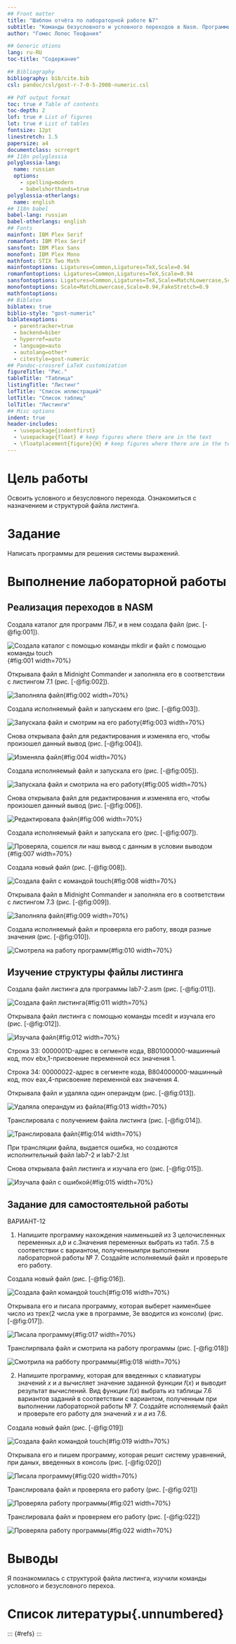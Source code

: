 ```yaml
---
## Front matter
title: "Шаблон отчёта по лабораторной работе №7"
subtitle: "Команды безусловного и условного переходов в Nasm. Программирование ветвлений."
author: "Гомес Лопес Теофания"

## Generic otions
lang: ru-RU
toc-title: "Содержание"

## Bibliography
bibliography: bib/cite.bib
csl: pandoc/csl/gost-r-7-0-5-2008-numeric.csl

## Pdf output format
toc: true # Table of contents
toc-depth: 2
lof: true # List of figures
lot: true # List of tables
fontsize: 12pt
linestretch: 1.5
papersize: a4
documentclass: scrreprt
## I18n polyglossia
polyglossia-lang:
  name: russian
  options:
	- spelling=modern
	- babelshorthands=true
polyglossia-otherlangs:
  name: english
## I18n babel
babel-lang: russian
babel-otherlangs: english
## Fonts
mainfont: IBM Plex Serif
romanfont: IBM Plex Serif
sansfont: IBM Plex Sans
monofont: IBM Plex Mono
mathfont: STIX Two Math
mainfontoptions: Ligatures=Common,Ligatures=TeX,Scale=0.94
romanfontoptions: Ligatures=Common,Ligatures=TeX,Scale=0.94
sansfontoptions: Ligatures=Common,Ligatures=TeX,Scale=MatchLowercase,Scale=0.94
monofontoptions: Scale=MatchLowercase,Scale=0.94,FakeStretch=0.9
mathfontoptions:
## Biblatex
biblatex: true
biblio-style: "gost-numeric"
biblatexoptions:
  - parentracker=true
  - backend=biber
  - hyperref=auto
  - language=auto
  - autolang=other*
  - citestyle=gost-numeric
## Pandoc-crossref LaTeX customization
figureTitle: "Рис."
tableTitle: "Таблица"
listingTitle: "Листинг"
lofTitle: "Список иллюстраций"
lotTitle: "Список таблиц"
lolTitle: "Листинги"
## Misc options
indent: true
header-includes:
  - \usepackage{indentfirst}
  - \usepackage{float} # keep figures where there are in the text
  - \floatplacement{figure}{H} # keep figures where there are in the text
---
```


# Цель работы
Освоить условного и безусловного перехода. Ознакомиться с назначением и структурой файла листинга.

# Задание

Написать программы для решения системы выражений.

# Выполнение лабораторной работы

## Реализация переходов в NASM

 Создала каталог для программ ЛБ7, и в нем создала файл (рис. [-@fig:001]).

![Создала каталог с помощью команды mkdir и файл с помощью команды touch](image/1.png){#fig:001 width=70%}

Открывала файл в Midnight Commander и заполняла его в соответствии с листингом 7.1 (рис. [-@fig:002]).

![Заполняла файл](image/2.png){#fig:002 width=70%}

Создала исполняемый файл и запускаем его (рис. [-@fig:003]).

![Запускала файл и смотрим на его работу](image/3.png){#fig:003 width=70%}

Снова открывала файл для редактирования и изменяла его, чтобы произошел данный вывод (рис. [-@fig:004]).

![Изменяла файл](image/4.png){#fig:004 width=70%}

Создала исполняемый файл и запускала его (рис. [-@fig:005]).

![Запускала файл и смотрила на его работу](image/5.png){#fig:005 width=70%}

Снова открывала файл для редактирования и изменяла его, чтобы произошел данный вывод (рис. [-@fig:006]).

![Редактировала файл](image/6.png){#fig:006 width=70%}

Создала исполняемый файл и запускала его (рис. [-@fig:007]).

![Проверяла, сошелся ли наш вывод с данным в условии выводом](image/7.png){#fig:007 width=70%}

Создала новый файл (рис. [-@fig:008]).

![Создала файл с командой touch](image/8.png){#fig:008 width=70%}

Открывала файл в Midnight Commander и заполняла его в соответствии с листингом 7.3 (рис. [-@fig:009]).

![Заполняла файл](image/9.png){#fig:009 width=70%}

Создала исполняемый файл и проверяла его работу, вводя разные значения (рис. [-@fig:010]).

![Смотрела на работу программ](image/10.png){#fig:010 width=70%}

## Изучение структуры файлы листинга

Создала файл листинга дла программы lab7-2.asm (рис. [-@fig:011]).

![Создала файл листинга](image/11.png){#fig:011 width=70%}

Открывала файл листинга с помощью команды mcedit и изучала его (рис. [-@fig:012]).

![Изучала файл](image/12.png){#fig:012 width=70%}

Строка 33: 0000001D-адрес в сегменте кода, BB01000000-машинный код, mov ebx,1-присвоение переменной ecx значения 1.

Строка 34: 00000022-адрес в сегменте кода, B804000000-машинный код, mov eax,4-присвоение переменной eax значения 4.

Открывала файл и удаляла один операндум (рис. [-@fig:013]).

![Удаляла операндум из файла](image/13.png){#fig:013 width=70%}

Транслировала с получением файла листинга (рис. [-@fig:014]).

![Транслировала файл](image/14.png){#fig:014 width=70%}

При трансляции файла, выдается ошибка, но создаются исполнительный файл lab7-2 и lab7-2.lst

Снова открывала файл листинга и изучала его (рис. [-@fig:015]).

![Изучала файл с ошибкой](image/15.png){#fig:015 width=70%}

## Задание для самостоятельной работы

ВАРИАНТ-12

1. Напишите программу нахождения наименьшей из 3 целочисленных переменных 𝑎,𝑏 и с.Значения переменных выбрать из табл. 7.5 в соответствии с вариантом, полученнымпри выполнении лабораторной работы № 7. Создайте исполняемый файл и проверьте его работу.

Создала новый файл (рис. [-@fig:016]).

![Создала файл командой touch](image/16.png){#fig:016 width=70%}

Открывала его и писала программу, которая выберет наименбшее число из трех(2 числа уже в программе, 3е вводится из консоли) (рис. [-@fig:017]).

![Писала программу](image/17.png){#fig:017 width=70%}

Транслирпвала файл и смотрила на работу программы (рис. [-@fig:018])

![Смотрила на рабботу программы](image/18.png){#fig:018 width=70%}

2. Напишите программу, которая для введенных с клавиатуры значений 𝑥 и 𝑎 вычисляет значение заданной функции 𝑓(𝑥) и выводит результат вычислений. Вид функции 𝑓(𝑥) выбрать из таблицы 7.6 вариантов заданий в соответствии с вариантом, полученным при выполнении лабораторной работы № 7. Создайте исполняемый файл и проверьте его работу для значений 𝑥 и 𝑎 из 7.6.

Создала новый файл (рис. [-@fig:019])

![Создала файл командой touch](image/19.png){#fig:019 width=70%}

Открывала его и пишем программу, которая решит систему уравнений, при даных, введенных в консоль (рис. [-@fig:020])

![Писала программу](image/20.png){#fig:020 width=70%}

Транслировала файл и проверяла его работу (рис. [-@fig:021])

![Проверяла работу программы](image/21.png){#fig:021 width=70%}

Транслировала файл и проверяем его работу (рис. [-@fig:022])

![Проверяла работу программы](image/22.png){#fig:022 width=70%}


# Выводы

Я познакомилась с структурой файла листинга, изучили команды условного и безусловного перехоа.

# Список литературы{.unnumbered}

::: {#refs}
:::
